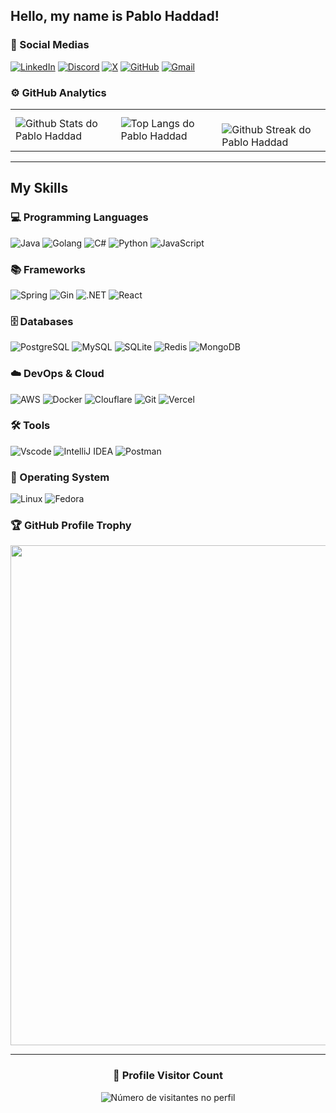 ## Hello, my name is Pablo Haddad!

### 👥 Social Medias
[![LinkedIn](https://img.shields.io/badge/LinkedIn-0077B5?style=for-the-badge&logo=linkedin&logoColor=white)](https://www.linkedin.com/in/pablohaddad/)
[![Discord](https://img.shields.io/badge/Discord-7289DA?style=for-the-badge&logo=discord&logoColor=white)](https://discord.com/channels/@pablitohaddad/)
[![X](https://img.shields.io/badge/X-000?style=for-the-badge&logo=x)](https://x.com/@devhaddad)
[![GitHub](https://img.shields.io/badge/GitHub-100000?style=for-the-badge&logo=github&logoColor=white)](https://github.com/pablitohaddad)
[![Gmail](https://img.shields.io/badge/Gmail-333333?style=for-the-badge&logo=gmail&logoColor=red)](mailto:pablohaddad73@gmail.com)

### ⚙️ GitHub Analytics

<table>
  <tr>
    <td>
      <img
        align="left"
        src="https://github-readme-stats.vercel.app/api?username=pablitohaddad&theme=dark&hide_border=false&include_all_commits=true"
        alt="Github Stats do Pablo Haddad"
      />
    </td>
    <td>
      <img
        align="left"
        src="https://github-readme-stats.vercel.app/api/top-langs/?username=pablitohaddad&theme=dark&hide_border=false&include_all_commits=true&count_private=true&layout=compact"
        alt="Top Langs do Pablo Haddad"
      />
    </td>
    <td>
      <br />
      <img
        align="left"
        src="https://github-readme-streak-stats.herokuapp.com/?user=pablitohaddad&theme=dark&hide_border=false"
        alt="Github Streak do Pablo Haddad"
      />
    </td>
  </tr>
</table>

---

## My Skills

### 💻 Programming Languages
![Java](https://img.shields.io/badge/java-%23ED8B00.svg?style=for-the-badge&logo=openjdk&logoColor=white)
![Golang](https://img.shields.io/badge/Go-00ADD8?style=for-the-badge&logo=go&logoColor=white)
![C#](https://img.shields.io/badge/C%23-239120?style=for-the-badge&logo=c-sharp&logoColor=white)
![Python](https://img.shields.io/badge/python-3670A0?style=for-the-badge&logo=python&logoColor=ffdd54)
![JavaScript](https://img.shields.io/badge/JavaScript-F7DF1E?style=for-the-badge&logo=javascript&logoColor=black)

### 📚 Frameworks
![Spring](https://img.shields.io/badge/spring-%236DB33F.svg?style=for-the-badge&logo=spring&logoColor=white)
![Gin](https://img.shields.io/badge/Gin-00ADD8?style=for-the-badge&logo=gin&logoColor=white)
![.NET](https://img.shields.io/badge/.NET-5C2D91?style=for-the-badge&logo=.net&logoColor=white)
![React](https://img.shields.io/badge/React-20232A?style=for-the-badge&logo=react&logoColor=61DAFB)

### 🗄️ Databases
![PostgreSQL](https://img.shields.io/badge/PostgreSQL-000?style=for-the-badge&logo=postgresql)
![MySQL](https://img.shields.io/badge/MySQL-00000F?style=for-the-badge&logo=mysql&logoColor=white)
![SQLite](https://img.shields.io/badge/SQLite-000?style=for-the-badge&logo=sqlite&logoColor=07405E)
![Redis](https://img.shields.io/badge/redis-%23DD0031.svg?style=for-the-badge&logo=redis&logoColor=white)
![MongoDB](https://img.shields.io/badge/MongoDB-%234ea94b.svg?style=for-the-badge&logo=mongodb&logoColor=white)

### ☁️ DevOps & Cloud
![AWS](https://img.shields.io/badge/AWS-000.svg?style=for-the-badge&logo=amazon-aws&logoColor=white)
![Docker](https://img.shields.io/badge/-Docker-333333?style=for-the-badge&logo=docker&logoColor=2496ED)
![Clouflare](https://img.shields.io/badge/Cloudflare-F38020?style=for-the-badge&logo=Cloudflare&logoColor=white)
![Git](https://img.shields.io/badge/GIT-E44C30?style=for-the-badge&logo=git&logoColor=white)
![Vercel](https://img.shields.io/badge/vercel-%23000000.svg?style=for-the-badge&logo=vercel&logoColor=white)

### 🛠️ Tools
![Vscode](https://img.shields.io/badge/Vscode-007ACC?style=for-the-badge&logo=visual-studio-code&logoColor=white)
![IntelliJ IDEA](https://img.shields.io/badge/-IntelliJ%20IDEA-333333?style=for-the-badge&logo=intellij-idea&logoColor=000000)
![Postman](https://img.shields.io/badge/Postman-FF6C37.svg?style=for-the-badge&logo=Postman&logoColor=white)

### 🐧 Operating System
![Linux](https://img.shields.io/badge/Linux-000?style=for-the-badge&logo=linux&logoColor=FCC624)
![Fedora](https://img.shields.io/badge/Fedora-294172?style=for-the-badge&logo=fedora&logoColor=white)

### 🏆 GitHub Profile Trophy

<p align="center">
  <a
    href="https://github.com/ryo-ma/github-profile-trophy"
    title="Repositório de troféus"
  >
    <img
      width="800"
      src="https://github-profile-trophy.vercel.app/?username=pablitohaddad&column=8&theme=darkhub&no-frame=true&no-bg=true"
    />
  </a>
</p>

---

<div align="center">
  <h3><b>📍 Profile Visitor Count</b></h3>
</div>

<p align="center">
  <img
    src="https://profile-counter.glitch.me/pablitohaddad/count.svg"
    alt="Número de visitantes no perfil"
  />
</p>
